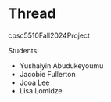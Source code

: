 # Thread
cpsc5510Fall2024Project

Students: 

* Yushaiyin Abudukeyoumu
* Jacobie Fullerton
* Jooa Lee
* Lisa Lomidze

